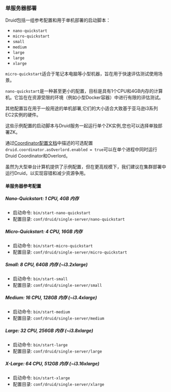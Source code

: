 ### 单服务器部署

Druid包括一组参考配置和用于单机部署的启动脚本：

* `nano-quickstart`
* `micro-quickstart`
* `small`
* `medium`
* `large`
* `large`
* `xlarge`

`micro-quickstart`适合于笔记本电脑等小型机器，旨在用于快速评估测试使用场景。

`nano-quickstart`是一种甚至更小的配置，目标是具有1个CPU和4GB内存的计算机。它旨在在资源受限的环境（例如小型Docker容器）中进行有限的评估测试。

其他配置旨在用于一般用途的单机部署,它们的大小适合大致基于亚马逊i3系列EC2实例的硬件。

这些示例配置的启动脚本与Druid服务一起运行单个ZK实例,您也可以选择单独部署ZK。

通过[Coordinator配置文档]()中描述的可选配置`druid.coordinator.asOverlord.enabled = true`可以在单个进程中同时运行Druid Coordinator和Overlord。

虽然为大型单台计算机提供了示例配置，但在更高规模下，我们建议在集群部署中运行Druid，以实现容错和减少资源争用。

#### 单服务器参考配置
##### Nano-Quickstart: 1 CPU, 4GB 内存

* 启动命令: `bin/start-nano-quickstart`
* 配置目录: `conf/druid/single-server/nano-quickstart`

##### Micro-Quickstart: 4 CPU, 16GB 内存

* 启动命令: `bin/start-micro-quickstart`
* 配置目录: `conf/druid/single-server/micro-quickstart`

##### Small: 8 CPU, 64GB 内存 (~i3.2xlarge)

* 启动命令: `bin/start-small`
* 配置目录: `conf/druid/single-server/small`

##### Medium: 16 CPU, 128GB 内存 (~i3.4xlarge)

* 启动命令: `bin/start-medium`
* 配置目录: `conf/druid/single-server/medium`

##### Large: 32 CPU, 256GB 内存 (~i3.8xlarge)

* 启动命令: `bin/start-large`
* 配置目录: `conf/druid/single-server/large`

##### X-Large: 64 CPU, 512GB 内存 (~i3.16xlarge)

* 启动命令: `bin/start-xlarge`
* 配置目录: `conf/druid/single-server/xlarge`